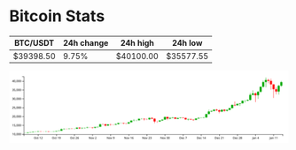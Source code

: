 # Bitcoin Stats

BTC/USDT|24h change|24h high|24h low|
|---|---|---|---|
|$39398.50|9.75%|$40100.00|$35577.55|

<img src="./chart.svg">
